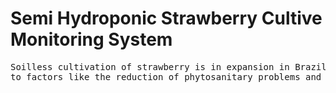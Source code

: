 <h1>Semi Hydroponic Strawberry Cultive Monitoring System</h1>
<pre>Soilless cultivation of strawberry is in expansion in Brazil due 
to factors like the reduction of phytosanitary problems and</pre>
